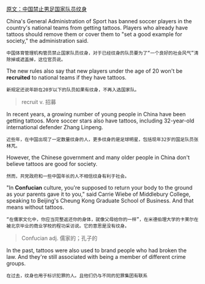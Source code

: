 [原文：中国禁止男足国家队员纹身](https://engoo.com/app/daily-news/article/china-bans-national-soccer-players-from-getting-tattoos/gsWD5mzAEeySTSfxFlZotQ)

China's General Administration of Sport has banned soccer players in the country's national teams from getting tattoos. Players who already have tattoos should remove them or cover them to "set a good example for society," the administration said.

```
中国体育管理机构管员禁止国家队员纹身，对于已经纹身的队员要为了“一个良好的社会风气”清除掉或遮盖掉，这位官员说。
```

The new rules also say that new players under the age of 20 won't be **recruited** to national teams if they have tattoos.

```
新规定还说年龄在20岁以下的队员如果有纹身，不再入选国家队。
```

> recruit v. 招募

In recent years, a growing number of young people in China have been getting tattoos. More soccer stars also have tattoos, including 32-year-old international defender Zhang Linpeng.

```
近些年，在中国出现了一定数量纹身的人，更多纹身的是足球明星，包括现年32岁的国足队员张林芃。
```

However, the Chinese government and many older people in China don't believe tattoos are good for society.
```
然而，共党政府和一些中国年长的人不相信纹身有利于社会。
```

"In **Confucian** culture, you're supposed to return your body to the ground as your parents gave it to you," said Carrie Wiebe of Middlebury College, speaking to Beijing's Cheung Kong Graduate School of Business. And that means without tattoos.
```
“在儒家文化中，你应当完整返还你的身体，就像父母给你的一样”，在米德伯理大学的卡莱尔在被北京毕业的商业学校的程功采访说。它的意思是没有纹身。
```

> Confucian adj. 儒家的；孔子的


In the past, tattoos were also used to brand people who had broken the law. And they're still associated with being a member of different crime groups.

```
在过去，纹身也用于标识犯罪的人。且他们仍与不同的犯罪集团有联系
```